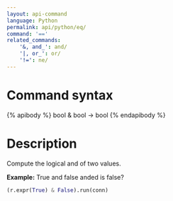 ```yaml
---
layout: api-command
language: Python
permalink: api/python/eq/
command: '=='
related_commands:
    '&, and_': and/
    '|, or_': or/
    '!=': ne/
---
```


# Command syntax #

{% apibody %}
bool & bool &rarr; bool
{% endapibody %}

# Description #

Compute the logical and of two values.

__Example:__ True and false anded is false?

```py
(r.expr(True) & False).run(conn)
```
